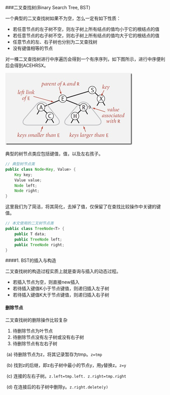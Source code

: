###二叉查找树(Binary Search Tree, BST)

一个典型的二叉查找树如果不为空，怎么一定有如下性质：

* 若任意节点的左子树不空，则左子树上所有结点的值均小于它的根结点的值
* 若任意节点的右子树不空，则右子树上所有结点的值均大于它的根结点的值
* 任意节点的左、右子树也分别为二叉查找树
*  没有键值相等的节点

对一棵二叉查找树进行中序遍历会得到一个有序序列，如下图所示，进行中序便利后会得到ACEHRSX。

![pic1](https://raw.githubusercontent.com/onlytjt/MarkdownSource/master/pic/BST_1.jpg)

典型的树节点类应包括键值，值，以及左右孩子。

```java
// 典型树节点类
public class Node<Key, Value> {
  	Key key;
  	Value value;
  	Node left;
  	Node right;
}
```

这里我们为了简洁，将其简化，去掉了值，仅保留了在查找比较操作中关键的键值。

```java
// 本文使用的二叉树节点类
public class TreeNode<T> {
    public T data;
    public TreeNode left;
    public TreeNode right;
}
```

####1. BST的插入与构造

二叉查找树的构造过程实质上就是查询与插入的动态过程。

* 若插入节点为空，则直接new插入
* 若待插入键值K小于节点键值，则递归插入左子树
* 若待插入键值K大于节点键值，则递归插入右子树









#### 删除节点

二叉查找树的删除操作比较复杂

1. 待删除节点为叶节点
2. 待删除节点没有左子树或没有右子树
3. 待删除节点有左右子树

​	(a) 待删除节点为z，将其记录暂存为tmp。`z=tmp`

​	(b) 找到z的后继，即z右子树中最小的节点y，用y替换z。`z=y`

​	(c) 连接的左右子树。`z.left=tmp.left. z.right=tmp.right`

​	(d) 在连接后的右子树中删除y。`z.right.delete(y)`